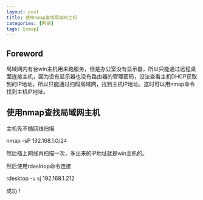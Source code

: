 ```yaml
---
layout: post
title: 使用nmap查找局域网主机
categories: [网络]
tags: [nmap]
---
```

## Foreword

局域网内有台win主机用来跑服务，但是办公室没有显示器，所以只能通过远程桌面连接主机，因为没有显示器也没有路由器的管理密码，没法查看主机DHCP获取到的IP地址，所以只能通过扫码局域网，找到主机IP地址。这时可以用nmap命令找到主机IP地址。

## 使用nmap查找局域网主机

主机先不插网线扫描 

nmap -sP 192.168.1.0/24 

然后插上网线再扫描一次，多出来的IP地址就是win主机的。 

然后使用rdesktop命令连接 

rdesktop -u sj 192.168.1.212 

成功！ 
